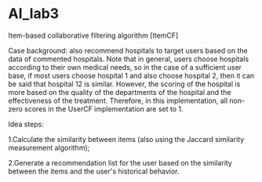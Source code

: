 # AI_lab3
Item-based collaborative filtering algorithm [ItemCF]

Case background: also recommend hospitals to target users based on the data of commented hospitals. Note that in general, users choose hospitals according to their own medical needs, so in the case of a sufficient user base, if most users choose hospital 1 and also choose hospital 2, then it can be said that hospital 12 is similar. However, the scoring of the hospital is more based on the quality of the departments of the hospital and the effectiveness of the treatment. Therefore, in this implementation, all non-zero scores in the UserCF implementation are set to 1.

Idea steps:

1.Calculate the similarity between items (also using the Jaccard similarity measurement algorithm);

2.Generate a recommendation list for the user based on the similarity between the items and the user's historical behavior.
